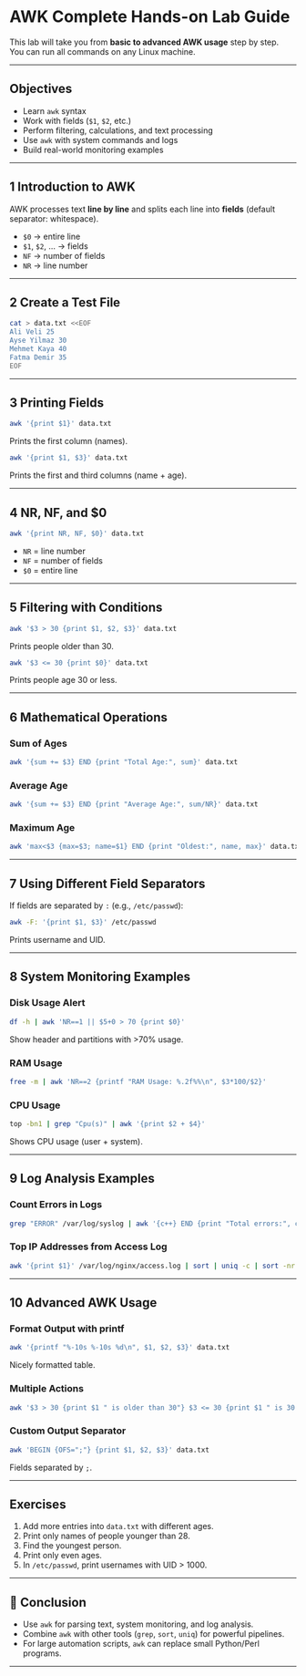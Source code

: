 # AWK Complete Hands-on Lab Guide

This lab will take you from **basic to advanced AWK usage** step by step.  
You can run all commands on any Linux machine.  

---

## Objectives
- Learn `awk` syntax
- Work with fields (`$1`, `$2`, etc.)
- Perform filtering, calculations, and text processing
- Use `awk` with system commands and logs
- Build real-world monitoring examples

---

## 1 Introduction to AWK

AWK processes text **line by line** and splits each line into **fields** (default separator: whitespace).

- `$0` → entire line
- `$1`, `$2`, … → fields
- `NF` → number of fields
- `NR` → line number

---

## 2 Create a Test File

```bash
cat > data.txt <<EOF
Ali Veli 25
Ayse Yilmaz 30
Mehmet Kaya 40
Fatma Demir 35
EOF
```

---

## 3 Printing Fields

```bash
awk '{print $1}' data.txt
```
 Prints the first column (names).

```bash
awk '{print $1, $3}' data.txt
```
 Prints the first and third columns (name + age).

---

## 4 NR, NF, and $0

```bash
awk '{print NR, NF, $0}' data.txt
```
- `NR` = line number
- `NF` = number of fields
- `$0` = entire line

---

## 5 Filtering with Conditions

```bash
awk '$3 > 30 {print $1, $2, $3}' data.txt
```
 Prints people older than 30.

```bash
awk '$3 <= 30 {print $0}' data.txt
```
 Prints people age 30 or less.

---

## 6 Mathematical Operations

### Sum of Ages
```bash
awk '{sum += $3} END {print "Total Age:", sum}' data.txt
```

### Average Age
```bash
awk '{sum += $3} END {print "Average Age:", sum/NR}' data.txt
```

### Maximum Age
```bash
awk 'max<$3 {max=$3; name=$1} END {print "Oldest:", name, max}' data.txt
```

---

## 7 Using Different Field Separators

If fields are separated by `:` (e.g., `/etc/passwd`):

```bash
awk -F: '{print $1, $3}' /etc/passwd
```
 Prints username and UID.

---

## 8 System Monitoring Examples

### Disk Usage Alert
```bash
df -h | awk 'NR==1 || $5+0 > 70 {print $0}'
```
 Show header and partitions with >70% usage.

### RAM Usage
```bash
free -m | awk 'NR==2 {printf "RAM Usage: %.2f%%\n", $3*100/$2}'
```

### CPU Usage
```bash
top -bn1 | grep "Cpu(s)" | awk '{print $2 + $4}'
```
 Shows CPU usage (user + system).

---

## 9 Log Analysis Examples

### Count Errors in Logs
```bash
grep "ERROR" /var/log/syslog | awk '{c++} END {print "Total errors:", c}'
```

### Top IP Addresses from Access Log
```bash
awk '{print $1}' /var/log/nginx/access.log | sort | uniq -c | sort -nr | head
```

---

## 10 Advanced AWK Usage

### Format Output with printf
```bash
awk '{printf "%-10s %-10s %d\n", $1, $2, $3}' data.txt
```
 Nicely formatted table.

### Multiple Actions
```bash
awk '$3 > 30 {print $1 " is older than 30"} $3 <= 30 {print $1 " is 30 or younger"}' data.txt
```

### Custom Output Separator
```bash
awk 'BEGIN {OFS=";"} {print $1, $2, $3}' data.txt
```
 Fields separated by `;`.

---

## Exercises

1. Add more entries into `data.txt` with different ages.  
2. Print only names of people younger than 28.  
3. Find the youngest person.  
4. Print only even ages.  
5. In `/etc/passwd`, print usernames with UID > 1000.  

---

## 🚀 Conclusion
- Use `awk` for parsing text, system monitoring, and log analysis.  
- Combine `awk` with other tools (`grep`, `sort`, `uniq`) for powerful pipelines.  
- For large automation scripts, `awk` can replace small Python/Perl programs.  

---
